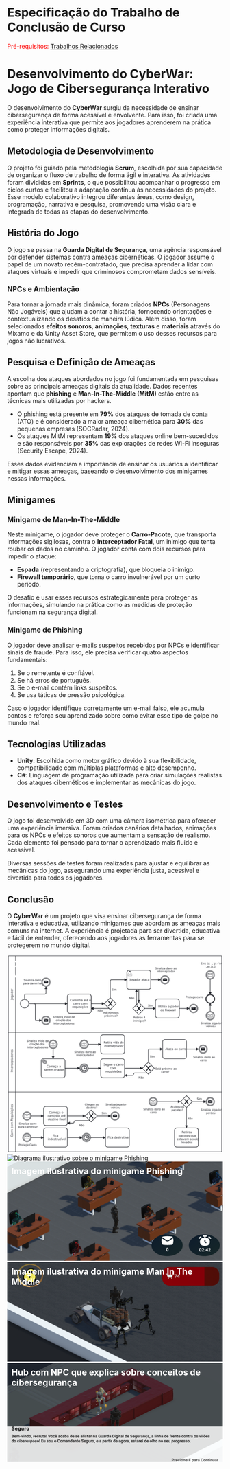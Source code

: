 # Especificação do Trabalho de Conclusão de Curso

<span style="color:red">Pré-requisitos: <a href="2-TrabalhosRelacionados.md"> Trabalhos Relacionados</a></span>

# Desenvolvimento do CyberWar: Jogo de Cibersegurança Interativo

O desenvolvimento do **CyberWar** surgiu da necessidade de ensinar cibersegurança de forma acessível e envolvente. Para isso, foi criada uma experiência interativa que permite aos jogadores aprenderem na prática como proteger informações digitais.

## Metodologia de Desenvolvimento

O projeto foi guiado pela metodologia **Scrum**, escolhida por sua capacidade de organizar o fluxo de trabalho de forma ágil e interativa. As atividades foram divididas em **Sprints**, o que possibilitou acompanhar o progresso em ciclos curtos e facilitou a adaptação contínua às necessidades do projeto. Esse modelo colaborativo integrou diferentes áreas, como design, programação, narrativa e pesquisa, promovendo uma visão clara e integrada de todas as etapas do desenvolvimento.

## História do Jogo

O jogo se passa na **Guarda Digital de Segurança**, uma agência responsável por defender sistemas contra ameaças cibernéticas. O jogador assume o papel de um novato recém-contratado, que precisa aprender a lidar com ataques virtuais e impedir que criminosos comprometam dados sensíveis.

### NPCs e Ambientação

Para tornar a jornada mais dinâmica, foram criados **NPCs** (Personagens Não Jogáveis) que ajudam a contar a história, fornecendo orientações e contextualizando os desafios de maneira lúdica. Além disso, foram selecionados **efeitos sonoros**, **animações**, **texturas** e **materiais** através do Mixamo e da Unity Asset Store, que permitem o uso desses recursos para jogos não lucrativos.

## Pesquisa e Definição de Ameaças

A escolha dos ataques abordados no jogo foi fundamentada em pesquisas sobre as principais ameaças digitais da atualidade. Dados recentes apontam que **phishing** e **Man-In-The-Middle (MitM)** estão entre as técnicas mais utilizadas por hackers.

- O phishing está presente em **79%** dos ataques de tomada de conta (ATO) e é considerado a maior ameaça cibernética para **30%** das pequenas empresas (SOCRadar, 2024).
- Os ataques MitM representam **19%** dos ataques online bem-sucedidos e são responsáveis por **35%** das explorações de redes Wi-Fi inseguras (Security Escape, 2024).

Esses dados evidenciam a importância de ensinar os usuários a identificar e mitigar essas ameaças, baseando o desenvolvimento dos minigames nessas informações.

## Minigames

### Minigame de Man-In-The-Middle

Neste minigame, o jogador deve proteger o **Carro-Pacote**, que transporta informações sigilosas, contra o **Interceptador Fatal**, um inimigo que tenta roubar os dados no caminho. O jogador conta com dois recursos para impedir o ataque:
- **Espada** (representando a criptografia), que bloqueia o inimigo.
- **Firewall temporário**, que torna o carro invulnerável por um curto período.

O desafio é usar esses recursos estrategicamente para proteger as informações, simulando na prática como as medidas de proteção funcionam na segurança digital.

### Minigame de Phishing

O jogador deve analisar e-mails suspeitos recebidos por NPCs e identificar sinais de fraude. Para isso, ele precisa verificar quatro aspectos fundamentais:
1. Se o remetente é confiável.
2. Se há erros de português.
3. Se o e-mail contém links suspeitos.
4. Se usa táticas de pressão psicológica.

Caso o jogador identifique corretamente um e-mail falso, ele acumula pontos e reforça seu aprendizado sobre como evitar esse tipo de golpe no mundo real.

## Tecnologias Utilizadas

- **Unity**: Escolhida como motor gráfico devido à sua flexibilidade, compatibilidade com múltiplas plataformas e alto desempenho.
- **C#**: Linguagem de programação utilizada para criar simulações realistas dos ataques cibernéticos e implementar as mecânicas do jogo.

## Desenvolvimento e Testes

O jogo foi desenvolvido em 3D com uma câmera isométrica para oferecer uma experiência imersiva. Foram criados cenários detalhados, animações para os NPCs e efeitos sonoros que aumentam a sensação de realismo. Cada elemento foi pensado para tornar o aprendizado mais fluido e acessível.

Diversas sessões de testes foram realizadas para ajustar e equilibrar as mecânicas do jogo, assegurando uma experiência justa, acessível e divertida para todos os jogadores.

## Conclusão

O **CyberWar** é um projeto que visa ensinar cibersegurança de forma interativa e educativa, utilizando minigames que abordam as ameaças mais comuns na internet. A experiência é projetada para ser divertida, educativa e fácil de entender, oferecendo aos jogadores as ferramentas para se protegerem no mundo digital.

<div style="position: relative; display: inline-block;">
  <div style="position: absolute; top: 10px; left: 10px; color: white; font-size: 20px; font-weight: bold;">Diagrama ilustrativo sobre o minigame Man In The Middle</div>
  <img src="docs/imagem/diagramaMITM.png" alt="Diagrama ilustrativo sobre o minigame Man In The Middle">
</div>

<div style="position: relative; display: inline-block;">
  <div style="position: absolute; top: 10px; left: 10px; color: white; font-size: 20px; font-weight: bold;">Diagrama ilustrativo sobre o minigame Phishing</div>
  <img src="docs/imagem/diagramaPhishing.jpg" alt="Diagrama ilustrativo sobre o minigame Phishing">
</div>

<div style="position: relative; display: inline-block;">
  <div style="position: absolute; top: 10px; left: 10px; color: white; font-size: 20px; font-weight: bold;">Imagem ilustrativa do minigame Phishing</div>
  <img src="docs/imagem/jogoPhishing.png" alt="Imagem ilustrativa do minigame Phishing">
</div>

<div style="position: relative; display: inline-block;">
  <div style="position: absolute; top: 10px; left: 10px; color: white; font-size: 20px; font-weight: bold;">Imagem ilustrativa do minigame Man In The Middle</div>
  <img src="docs/imagem/jogoMITM.png" alt="Imagem ilustrativa do minigame Man In The Middle">
</div>

<div style="position: relative; display: inline-block;">
  <div style="position: absolute; top: 10px; left: 10px; color: white; font-size: 20px; font-weight: bold;"> Hub com NPC que explica sobre conceitos de cibersegurança</div>
  <img src="docs/imagem/jogoHub.png" alt=" Hub com NPC que explica sobre conceitos de cibersegurança">
</div>
